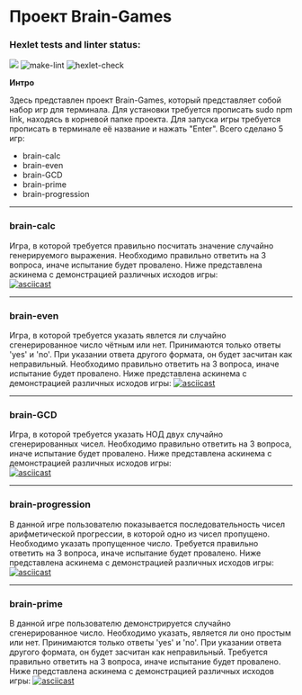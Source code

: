 # Проект Brain-Games  
  
  ### Hexlet tests and linter status:
<a href="https://codeclimate.com/github/codeclimate/codeclimate/maintainability"><img src="https://api.codeclimate.com/v1/badges/a99a88d28ad37a79dbf6/maintainability" /></a> ![make-lint](https://github.com/Mansur903/frontend-project-lvl1/actions) ![hexlet-check](https://github.com/Mansur903/frontend-project-lvl1/workflows/hexlet-check/badge.svg)

**Интро**  
  
Здесь представлен проект Brain-Games, который представляет собой набор игр для терминала. Для установки требуется прописать sudo npm link, находясь в корневой папке проекта. Для запуска игры требуется прописать в терминале её название и нажать "Enter". Всего сделано 5 игр:  
- brain-calc  
- brain-even  
- brain-GCD  
- brain-prime  
- brain-progression  

***  
### brain-calc  
Игра, в которой требуется правильно посчитать значение случайно генерируемого выражения. Необходимо правильно ответить на 3 вопроса, иначе испытание будет провалено. Ниже представлена аскинема с демонстрацией различных исходов игры:  
[![asciicast](https://asciinema.org/a/iAZTSTWgWqrmnvE72HNoEalbF.svg)](https://asciinema.org/a/iAZTSTWgWqrmnvE72HNoEalbF)  
  
***  
  
### brain-even  
Игра, в которой требуется указать явлется ли случайно сгенерированное число чётным или нет. Принимаются только ответы 'yes' и 'no'. При указании ответа другого формата, он будет засчитан как неправильный. Необходимо правильно ответить на 3 вопроса, иначе испытание будет провалено. Ниже представлена аскинема с демонстрацией различных исходов игры:
[![asciicast](https://asciinema.org/a/EO45Dql4qGAyXAo6IVLTYTpv9.svg)](https://asciinema.org/a/EO45Dql4qGAyXAo6IVLTYTpv9)  
  
***  
  
### brain-GCD  
Игра, в которой требуется указать НОД двух случайно сгенерированных чисел. Необходимо правильно ответить на 3 вопроса, иначе испытание будет провалено. Ниже представлена аскинема с демонстрацией различных исходов игры:  
[![asciicast](https://asciinema.org/a/UkBkFi97AqeTaHQE3dwVbxTv3.svg)](https://asciinema.org/a/UkBkFi97AqeTaHQE3dwVbxTv3)  
  
***  
  
### brain-progression  
В данной игре пользователю показывается последовательность чисел арифметической прогрессии, в которой одно из чисел пропущено. Необходимо указать пропущенное число. Требуется правильно ответить на 3 вопроса, иначе испытание будет провалено. Ниже представлена аскинема с демонстрацией различных исходов игры:  
[![asciicast](https://asciinema.org/a/G5xkdZ0RIWd7XKr8L7E4PzMxK.svg)](https://asciinema.org/a/G5xkdZ0RIWd7XKr8L7E4PzMxK)    
  
***  
  
### brain-prime  
В данной игре пользователю демонстрируется случайно сгенерированное число. Необходимо указать, является ли оно простым или нет. Принимаются только ответы 'yes' и 'no'. При указании ответа другого формата, он будет засчитан как неправильный. Требуется правильно ответить на 3 вопроса, иначе испытание будет провалено. Ниже представлена аскинема с демонстрацией различных исходов игры:
[![asciicast](https://asciinema.org/a/NmBjBkNmWGzM1sHJ7xBVF3L4K.svg)](https://asciinema.org/a/NmBjBkNmWGzM1sHJ7xBVF3L4K)  
  
